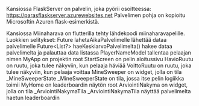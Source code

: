 Kansiossa FlaskServer on palvelin, joka pyörii osoitteessa: https://parasflaskserver.azurewebsites.net
Palvelimen pohja on kopioitu Microsoftin Azuren flask-esimerkistä.

Kansiossa Miinaharava on flutterilla tehty lähdekoodi miinaharavapelille.
Luokkien selitykset:
Future<void> lahetaAikaPalvelimelle lähettää dataa palvelimelle
Future<List<dynamic>?> haeKeskiarvoPalvelimelta() hakee dataa palvelimelta ja palauttaa data listassa
PlayerNameModel tallentaa pelaajan nimen
MyApp on projektin root
StartScreen on pelin aloitussivu
HavioRuutu on ruutu, joka tulee näkyviin, kun pelaaja häviää
VoittoRuutu on ruutu, joka tulee näkyviin, kun pelaaja voittaa
MineSweeper on widget, jolla on tila _MineSweeperState
_MineSweeperState on tila, jossa itse pelin logiikka toimii
MyHome on leaderboardin näytön root
ArviointiNakyma on widget, jolla on tila _ArviointiNakymaTila
_ArviointiNakymaTila näyttää palvelimelta haetun leaderboardin
